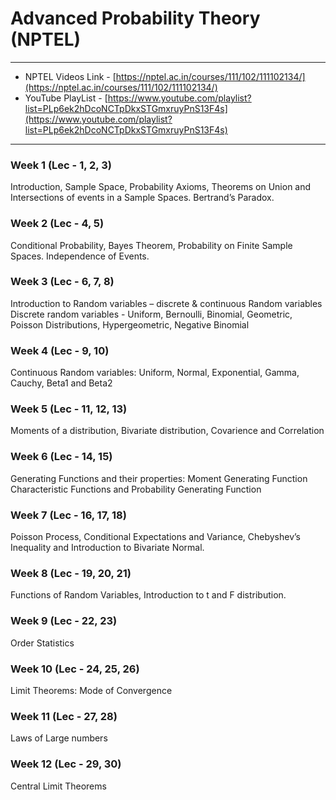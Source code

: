 # Advanced Probability Theory (NPTEL)

---
- NPTEL Videos Link - [https://nptel.ac.in/courses/111/102/111102134/](https://nptel.ac.in/courses/111/102/111102134/)
- YouTube PlayList - [https://www.youtube.com/playlist?list=PLp6ek2hDcoNCTpDkxSTGmxruyPnS13F4s](https://www.youtube.com/playlist?list=PLp6ek2hDcoNCTpDkxSTGmxruyPnS13F4s)
---
### Week 1 (Lec - 1, 2, 3) 
Introduction, Sample Space, Probability Axioms, Theorems on Union and Intersections of events in a
Sample Spaces. Bertrand’s Paradox.

### Week 2 (Lec - 4, 5)
Conditional Probability, Bayes Theorem, Probability on Finite Sample Spaces. Independence of Events.

### Week 3 (Lec - 6, 7, 8)
Introduction to Random variables – discrete & continuous Random variables Discrete random variables - Uniform, Bernoulli, Binomial, Geometric, Poisson Distributions, Hypergeometric, Negative Binomial

### Week 4 (Lec - 9, 10)
Continuous Random variables: Uniform, Normal, Exponential, Gamma, Cauchy, Beta1 and Beta2

### Week 5  (Lec - 11, 12, 13)
Moments of a distribution, Bivariate distribution, Covarience and Correlation

### Week 6 (Lec - 14, 15)
Generating Functions and their properties: Moment Generating Function Characteristic Functions and Probability Generating Function

### Week 7 (Lec - 16, 17, 18)
Poisson Process, Conditional Expectations and Variance, Chebyshev’s Inequality and Introduction to Bivariate Normal.

### Week 8 (Lec - 19, 20, 21)
Functions of Random Variables, Introduction to t and F distribution.

### Week 9 (Lec - 22, 23)
Order Statistics

### Week 10 (Lec - 24, 25, 26)
Limit Theorems: Mode of Convergence

### Week 11 (Lec - 27, 28)
Laws of Large numbers

### Week 12 (Lec - 29, 30)
Central Limit Theorems
